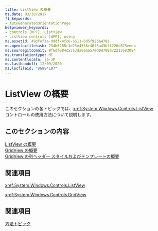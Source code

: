 ```yaml
---
title: ListView の概要
ms.date: 03/30/2017
f1_keywords:
- AutoGeneratedOrientationPage
helpviewer_keywords:
- controls [WPF], ListView
- ListView controls [WPF], using
ms.assetid: 49dfef1a-dddf-4fc6-a511-6d5f925a4781
ms.openlocfilehash: 734b5265c1d25e4538c40f5a43bff220d675eedb
ms.sourcegitcommit: 9f6df084c53a3da0ea657ed0d708a72213683084
ms.translationtype: MT
ms.contentlocale: ja-JP
ms.lasthandoff: 12/09/2020
ms.locfileid: "96984107"
---
```

# <a name="listview-overviews"></a>ListView の概要
このセクションの各トピックでは、<xref:System.Windows.Controls.ListView> コントロールの使用方法について説明します。  
  
## <a name="in-this-section"></a>このセクションの内容  
 [ListView の概要](listview-overview.md)  
 [GridView の概要](gridview-overview.md)  
 [GridView の列ヘッダー スタイルおよびテンプレートの概要](gridview-column-header-styles-and-templates-overview.md)  
  
## <a name="reference"></a>関連項目  
 <xref:System.Windows.Controls.ListView>  
  
 <xref:System.Windows.Controls.GridView>  
  
## <a name="related-sections"></a>関連項目  
 [方法トピック](listview-how-to-topics.md)
